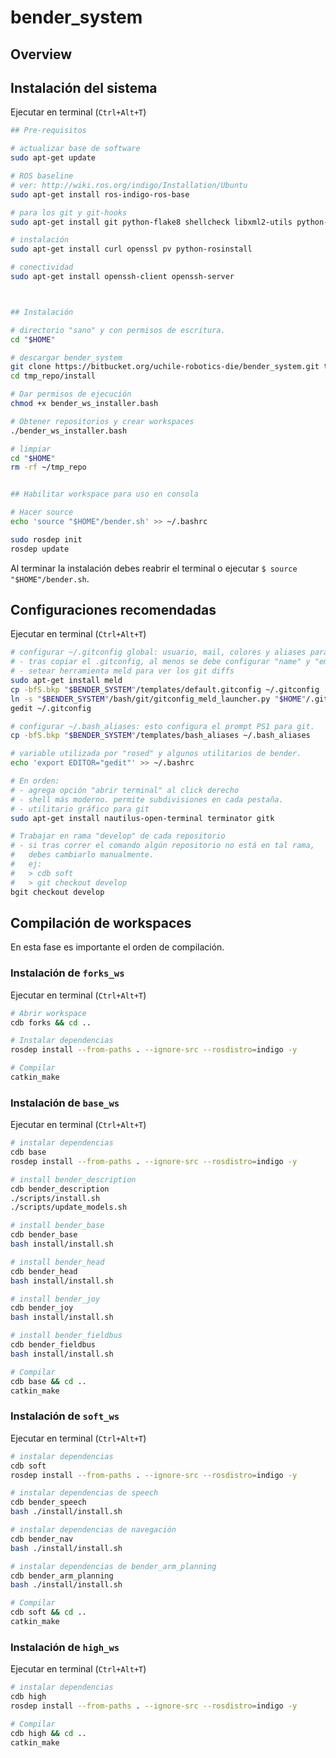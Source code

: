 # bender_system


## Overview


## Instalación del sistema

Ejecutar en terminal (`Ctrl+Alt+T`)

```bash
## Pre-requisitos

# actualizar base de software
sudo apt-get update

# ROS baseline
# ver: http://wiki.ros.org/indigo/Installation/Ubuntu
sudo apt-get install ros-indigo-ros-base

# para los git y git-hooks
sudo apt-get install git python-flake8 shellcheck libxml2-utils python-yaml cppcheck

# instalación
sudo apt-get install curl openssl pv python-rosinstall

# conectividad
sudo apt-get install openssh-client openssh-server



## Instalación

# directorio "sano" y con permisos de escritura.
cd "$HOME"

# descargar bender_system
git clone https://bitbucket.org/uchile-robotics-die/bender_system.git tmp_repo
cd tmp_repo/install

# Dar permisos de ejecución
chmod +x bender_ws_installer.bash

# Obtener repositorios y crear workspaces
./bender_ws_installer.bash

# limpiar
cd "$HOME"
rm -rf ~/tmp_repo


## Habilitar workspace para uso en consola

# Hacer source
echo 'source "$HOME"/bender.sh' >> ~/.bashrc

sudo rosdep init
rosdep update
```
Al terminar la instalación debes reabrir el terminal o ejecutar `$ source "$HOME"/bender.sh`.


## Configuraciones recomendadas

Ejecutar en terminal (`Ctrl+Alt+T`)

```bash
# configurar ~/.gitconfig global: usuario, mail, colores y aliases para comandos git.
# - tras copiar el .gitconfig, al menos se debe configurar "name" y "email"!!!
# - setear herramienta meld para ver los git diffs
sudo apt-get install meld
cp -bfS.bkp "$BENDER_SYSTEM"/templates/default.gitconfig ~/.gitconfig
ln -s "$BENDER_SYSTEM"/bash/git/gitconfig_meld_launcher.py "$HOME"/.gitconfig_meld_launcher.py
gedit ~/.gitconfig

# configurar ~/.bash_aliases: esto configura el prompt PS1 para git. 
cp -bfS.bkp "$BENDER_SYSTEM"/templates/bash_aliases ~/.bash_aliases

# variable utilizada por "rosed" y algunos utilitarios de bender.
echo 'export EDITOR="gedit"' >> ~/.bashrc

# En orden:
# - agrega opción "abrir terminal" al click derecho
# - shell más moderno. permite subdivisiones en cada pestaña.
# - utilitario gráfico para git
sudo apt-get install nautilus-open-terminal terminator gitk

# Trabajar en rama "develop" de cada repositorio
# - si tras correr el comando algún repositorio no está en tal rama,
#   debes cambiarlo manualmente.
#   ej:
#   > cdb soft
#   > git checkout develop
bgit checkout develop
```


## Compilación de workspaces

En esta fase es importante el orden de compilación.


### Instalación de `forks_ws`

Ejecutar en terminal (`Ctrl+Alt+T`)

```bash
# Abrir workspace
cdb forks && cd ..

# Instalar dependencias
rosdep install --from-paths . --ignore-src --rosdistro=indigo -y

# Compilar
catkin_make
```


### Instalación de `base_ws`

Ejecutar en terminal (`Ctrl+Alt+T`)

```bash
# instalar dependencias
cdb base
rosdep install --from-paths . --ignore-src --rosdistro=indigo -y

# install bender_description
cdb bender_description
./scripts/install.sh
./scripts/update_models.sh

# install bender_base
cdb bender_base
bash install/install.sh

# install bender_head
cdb bender_head
bash install/install.sh

# install bender_joy
cdb bender_joy
bash install/install.sh

# install bender_fieldbus
cdb bender_fieldbus
bash install/install.sh

# Compilar
cdb base && cd ..
catkin_make
```


### Instalación de `soft_ws`

Ejecutar en terminal (`Ctrl+Alt+T`)

```bash
# instalar dependencias
cdb soft
rosdep install --from-paths . --ignore-src --rosdistro=indigo -y

# instalar dependencias de speech
cdb bender_speech
bash ./install/install.sh

# instalar dependencias de navegación
cdb bender_nav
bash ./install/install.sh

# instalar dependencias de bender_arm_planning
cdb bender_arm_planning
bash ./install/install.sh

# Compilar
cdb soft && cd ..
catkin_make
```

### Instalación de `high_ws`

Ejecutar en terminal (`Ctrl+Alt+T`)

```bash
# instalar dependencias
cdb high
rosdep install --from-paths . --ignore-src --rosdistro=indigo -y

# Compilar
cdb high && cd ..
catkin_make
```